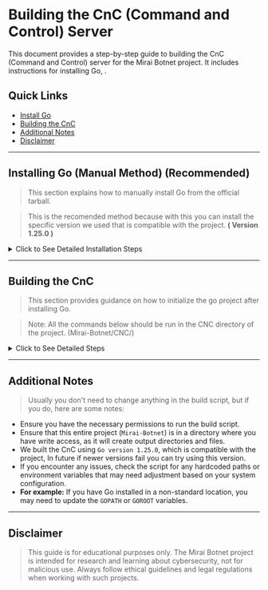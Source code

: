 # Building the CnC (Command and Control) Server

This document provides a step-by-step guide to building the CnC (Command and Control) server for the Mirai Botnet project. It includes instructions for installing Go, .

## Quick Links

-   [Install Go](#installing-go)
-   [Building the CnC](#building-the-cnc)
-   [Additional Notes](#additional-notes)
-   [Disclaimer](#disclaimer)

---

## Installing Go (Manual Method) (Recommended)

> This section explains how to manually install Go from the official tarball.

> This is the recomended method because with this you can install the specific version we used that is compatible with the project. **( Version 1.25.0 )**

<details>
<summary>Click to See Detailed Installation Steps</summary>

### 1. Remove Any Existing Go Installation

If you previously installed Go in `/usr/local/go`, remove it to avoid conflicts:

```bash
sudo rm -rf /usr/local/go
```

### 2. Download and Extract Go

Download the Go archive from [https://go.dev/dl/](https://go.dev/dl/).
You need to check and manually set the version you want to install in the below link example.

Example for Go **1.25.0** on Linux (64-bit):

```bash
wget https://go.dev/dl/go1.25.0.linux-amd64.tar.gz
```

Extract it into `/usr/local`:

```bash
sudo tar -C /usr/local -xzf go1.25.0.linux-amd64.tar.gz
```

> **Note:** Do **not** extract the new Go tarball into an existing `/usr/local/go` directory. This can cause a broken Go installation.

### 3. Update Your PATH

Add Go’s binary directory to your `PATH` so you can run `go` from any terminal.

For **current user only**:

```bash
echo 'export PATH=$PATH:/usr/local/go/bin' >> ~/.profile
source ~/.profile
```

### 4. Verify Installation

Check that Go is installed and available:

```bash
go version
```

Example output:

```
go version go1.25.0 linux/amd64
```

> If you see the version output, Go is successfully installed! and you can proceed with the CnC Build.

### References

-   [Go Downloads](https://go.dev/dl/)
-   [Official Install Docs](https://go.dev/doc/install)

</details>

---

## Building the CnC

> This section provides guidance on how to initialize the go project after installing Go.

> Note: All the commands below should be run in the CNC directory of the project. (Mirai-Botnet/CNC/)

<details>
<summary>Click to See Detailed Steps</summary>

### 1. Making the Build Script Executable

```bash
chmod +x build.sh
```

### 2. Running the Build Script

```bash
./build.sh [debug|release]
```

-   Use `debug` for a debug build (default if no argument is passed).
-   Use `release` for a release build.

> Currently, the script builds the same binary for both debug and release modes. this is the usual behaviour in the original Mirai Botnet.

### 3. Expected Output

The binary and `prompt.txt` will appear in the corresponding output folder (`debug/` or `release/`).

---

### Handling Dependency Errors While Building

If you encounter errors related to missing dependencies while building, you can manually install them using the following commands:

```bash
go get github.com/mattn/go-shellwords
go get github.com/go-sql-driver/mysql
```

> **Note:**
> If dependencies like `github.com/mattn/go-shellwords` or `github.com/go-sql-driver/mysql` are missing or the original repos are deleted, you can use the copies available in this repository.
> (Links to copies are a work in progress.)

</details>

---

## Additional Notes

> Usually you don't need to change anything in the build script, but if you do, here are some notes:

-   Ensure you have the necessary permissions to run the build script.
-   Ensure that this entire project (`Mirai-Botnet`) is in a directory where you have write access, as it will create output directories and files.
-   We built the CnC using `Go version 1.25.0`, which is compatible with the project, In future if newer versions fail you can try using this version.
-   If you encounter any issues, check the script for any hardcoded paths or environment variables that may need adjustment based on your system configuration.
-   **For example:** If you have Go installed in a non-standard location, you may need to update the `GOPATH` or `GOROOT` variables.

---

## Disclaimer

> This guide is for educational purposes only. The Mirai Botnet project is intended for research and learning about cybersecurity, not for malicious use. Always follow ethical guidelines and legal regulations when working with such projects.
